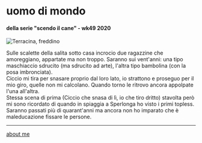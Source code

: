 # uomo di mondo 
#### della serie "scendo il cane" - wk49 2020   

![](https://live.staticflickr.com/65535/50676451601_d9462cc418_c.jpg "Terracina, freddino")  
  
Sulle scalette della salita sotto casa incrocio due ragazzine che amoreggiano, appartate ma non troppo. Saranno sui vent'anni: una tipo maschiaccio sdrucito (ma sdrucito ad arte), l'altra tipo bambolina (con la posa imbronciata).     
Ciccio mi tira per snasare proprio dal loro lato,  io strattono e proseguo per il mio giro, quelle non mi calcolano. Quando torno le ritrovo ancora appolpate l'una all'altra.  
Stessa scena di prima (Ciccio che snasa di lì, io che tiro dritto) stavolta però mi sono ricordato di quando in spiaggia a Sperlonga ho visto i primi topless.  
Saranno passati più di quarant'anni ma ancora non ho imparato che è maleducazione fissare le persone.  

---    
[about me](https://about.me/cacioman)  